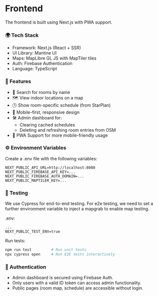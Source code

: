 # Frontend

The frontend is built using Next.js with PWA support.

### 🌍 Tech Stack
- Framework: Next.js (React + SSR)
- UI Library: Mantine UI
- Maps: MapLibre GL JS with MapTiler tiles
- Auth: Firebase Authentication
- Language: TypeScript

### 🚀 Features
- 🔎 Search for rooms by name
- 🗺️ View indoor locations on a map
- 🕒 Show room-specific schedule (from StarPlan)
- 🧭 Mobile-first, responsive design
- 🛠 Admin dashboard for:
  - Clearing cached schedules
  - Deleting and refreshing room entries from OSM
- 📱 PWA Support for more mobile-friendly usage

### ⚙️ Environment Variables

Create a .env file with the following variables:

```env
NEXT_PUBLIC_API_URL=http://localhost:8080
NEXT_PUBLIC_FIREBASE_API_KEY=...
NEXT_PUBLIC_FIREBASE_AUTH_DOMAIN=...
NEXT_PUBLIC_MAPTILER_KEY=...
```

### 🧪 Testing

We use Cypress for end-to-end testing.
For e2e testing, we need to set a further environment variable to inject a mapgrab to enable map testing.

.env:
```
...
NEXT_PUBLIC_TEST_ENV=true
```
Run tests:
```bash
npm run test         # Run unit tests
npx cypress open     # Run E2E tests interactively
```

### 🔐 Authentication
- Admin dashboard is secured using Firebase Auth.
- Only users with a valid ID token can access admin functionality.
- Public pages (room map, schedule) are accessible without login.
